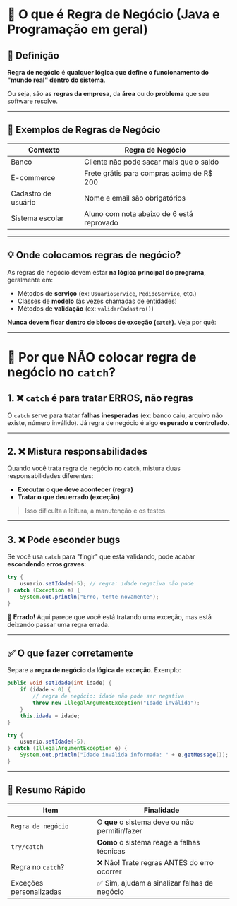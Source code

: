 # 🧠 O que é Regra de Negócio (Java e Programação em geral)

## 📌 Definição

**Regra de negócio** é **qualquer lógica que define o funcionamento do "mundo real" dentro do sistema**.

Ou seja, são as **regras da empresa**, da **área** ou do **problema** que seu software resolve.

---

## 🎯 Exemplos de Regras de Negócio

| Contexto            | Regra de Negócio                           |
| ------------------- | ------------------------------------------ |
| Banco               | Cliente não pode sacar mais que o saldo    |
| E-commerce          | Frete grátis para compras acima de R\$ 200 |
| Cadastro de usuário | Nome e email são obrigatórios              |
| Sistema escolar     | Aluno com nota abaixo de 6 está reprovado  |

---

## 💡 Onde colocamos regras de negócio?

As regras de negócio devem estar **na lógica principal do programa**, geralmente em:

* Métodos de **serviço** (ex: `UsuarioService`, `PedidoService`, etc.)
* Classes de **modelo** (às vezes chamadas de entidades)
* Métodos de **validação** (ex: `validarCadastro()`)

**Nunca devem ficar dentro de blocos de exceção (`catch`)**. Veja por quê:

---

# 🚫 Por que NÃO colocar regra de negócio no `catch`?

## 1. ❌ **`catch` é para tratar ERROS, não regras**

O `catch` serve para tratar **falhas inesperadas** (ex: banco caiu, arquivo não existe, número inválido).
Já regra de negócio é algo **esperado e controlado**.

---

## 2. ❌ Mistura responsabilidades

Quando você trata regra de negócio no `catch`, mistura duas responsabilidades diferentes:

* **Executar o que deve acontecer (regra)**
* **Tratar o que deu errado (exceção)**

> Isso dificulta a leitura, a manutenção e os testes.

---

## 3. ❌ Pode esconder bugs

Se você usa `catch` para "fingir" que está validando, pode acabar **escondendo erros graves**:

```java
try {
    usuario.setIdade(-5); // regra: idade negativa não pode
} catch (Exception e) {
    System.out.println("Erro, tente novamente");
}
```

🔴 **Errado!** Aqui parece que você está tratando uma exceção, mas está deixando passar uma regra errada.

---

## ✅ O que fazer corretamente

Separe a **regra de negócio** da **lógica de exceção**. Exemplo:

```java
public void setIdade(int idade) {
    if (idade < 0) {
        // regra de negócio: idade não pode ser negativa
        throw new IllegalArgumentException("Idade inválida");
    }
    this.idade = idade;
}
```

```java
try {
    usuario.setIdade(-5);
} catch (IllegalArgumentException e) {
    System.out.println("Idade inválida informada: " + e.getMessage());
}
```

---

## 🧠 Resumo Rápido

| Item                    | Finalidade                                     |
| ----------------------- | ---------------------------------------------- |
| `Regra de negócio`      | O **que** o sistema deve ou não permitir/fazer |
| `try/catch`             | **Como** o sistema reage a falhas técnicas     |
| Regra no `catch`?       | ❌ Não! Trate regras ANTES do erro ocorrer      |
| Exceções personalizadas | ✅ Sim, ajudam a sinalizar falhas de negócio    |

